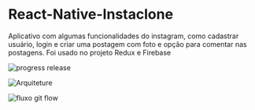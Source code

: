 # React-Native-Instaclone
Aplicativo com algumas funcionalidades do instagram, como cadastrar usuário, login e criar uma postagem com foto e opção para comentar nas postagens. Foi usado no projeto Redux e Firebase

![progress release](https://user-images.githubusercontent.com/39318912/209850945-b09fbd07-d3df-4477-8613-ba8d3f2f6d79.PNG)


![Arquiteture](https://user-images.githubusercontent.com/39318912/209706729-49295d1e-087f-4d77-9366-a815a991ba03.PNG)

![fluxo git flow](https://user-images.githubusercontent.com/39318912/209707008-187eb093-bc17-4b00-aa3d-07249879396a.PNG)
